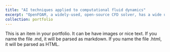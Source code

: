 ```yaml
---
title: "AI techniques applied to computational fluid dynamics"
excerpt: "OpenFOAM, a widely-used, open-source CFD solver, has a wide user base. With the Data-driven Modeling Special Interest group, we explored a variety of cases where we could inject AI (and related) techniques to classic CFD problems. To give others in the community a starting point, we developed three cases: 1) training a CNN online and then using it to predict the motion of the mesh in the case of a moving airfoil (see the image below, red indicates that the neural network results in better mesh quality than the default algorithm) 2) implementing an online, distributed, PCA algorithm to calculate turbulent eigenmodes for a turbulent cylinder in a box 3) using Bayesian optimization to tune turbulence parameters for the Pitz and Daily combustion case. <br/><img src='/images/openfoam_mesh.png'>"
collection: portfolio
---
```


This is an item in your portfolio. It can be have images or nice text. If you name the file .md, it will be parsed as markdown. If you name the file .html, it will be parsed as HTML. 
